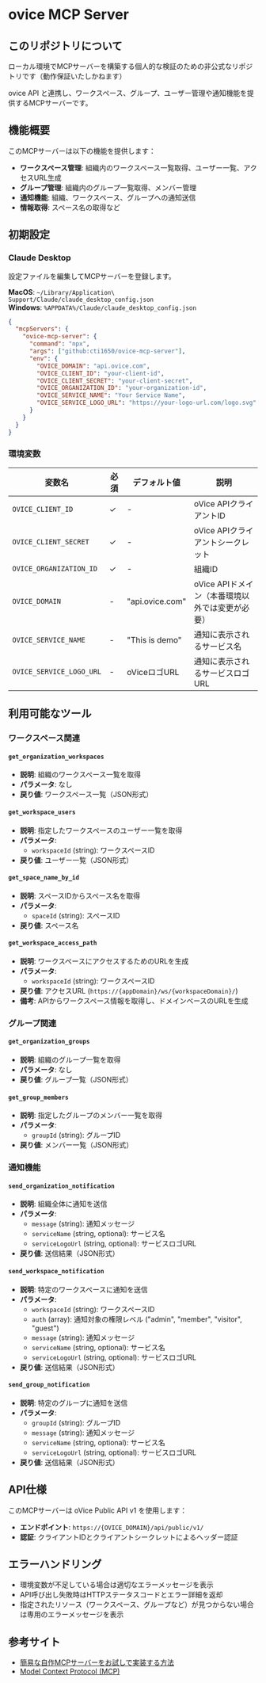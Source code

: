 # ovice MCP Server

## このリポジトリについて

ローカル環境でMCPサーバーを構築する個人的な検証のための非公式なリポジトリです（動作保証いたしかねます）

ovice API と連携し、ワークスペース、グループ、ユーザー管理や通知機能を提供するMCPサーバーです。

## 機能概要

このMCPサーバーは以下の機能を提供します：

- **ワークスペース管理**: 組織内のワークスペース一覧取得、ユーザー一覧、アクセスURL生成
- **グループ管理**: 組織内のグループ一覧取得、メンバー管理
- **通知機能**: 組織、ワークスペース、グループへの通知送信
- **情報取得**: スペース名の取得など

## 初期設定

### Claude Desktop

設定ファイルを編集してMCPサーバーを登録します。

**MacOS**: `~/Library/Application\ Support/Claude/claude_desktop_config.json`  
**Windows**: `%APPDATA%/Claude/claude_desktop_config.json`

```json
{
  "mcpServers": {
    "ovice-mcp-server": {
      "command": "npx",
      "args": ["github:cti1650/ovice-mcp-server"],
      "env": {
        "OVICE_DOMAIN": "api.ovice.com",
        "OVICE_CLIENT_ID": "your-client-id",
        "OVICE_CLIENT_SECRET": "your-client-secret",
        "OVICE_ORGANIZATION_ID": "your-organization-id",
        "OVICE_SERVICE_NAME": "Your Service Name",
        "OVICE_SERVICE_LOGO_URL": "https://your-logo-url.com/logo.svg"
      }
    }
  }
}
```

### 環境変数

| 変数名 | 必須 | デフォルト値 | 説明 |
|--------|------|-------------|------|
| `OVICE_CLIENT_ID` | ✓ | - | oVice APIクライアントID |
| `OVICE_CLIENT_SECRET` | ✓ | - | oVice APIクライアントシークレット |
| `OVICE_ORGANIZATION_ID` | ✓ | - | 組織ID |
| `OVICE_DOMAIN` | - | "api.ovice.com" | oVice APIドメイン（本番環境以外では変更が必要） |
| `OVICE_SERVICE_NAME` | - | "This is demo" | 通知に表示されるサービス名 |
| `OVICE_SERVICE_LOGO_URL` | - | oViceロゴURL | 通知に表示されるサービスロゴURL |

## 利用可能なツール

### ワークスペース関連

#### `get_organization_workspaces`
- **説明**: 組織のワークスペース一覧を取得
- **パラメータ**: なし
- **戻り値**: ワークスペース一覧（JSON形式）

#### `get_workspace_users`
- **説明**: 指定したワークスペースのユーザー一覧を取得
- **パラメータ**: 
  - `workspaceId` (string): ワークスペースID
- **戻り値**: ユーザー一覧（JSON形式）

#### `get_space_name_by_id`
- **説明**: スペースIDからスペース名を取得
- **パラメータ**: 
  - `spaceId` (string): スペースID
- **戻り値**: スペース名

#### `get_workspace_access_path`
- **説明**: ワークスペースにアクセスするためのURLを生成
- **パラメータ**: 
  - `workspaceId` (string): ワークスペースID
- **戻り値**: アクセスURL (`https://{appDomain}/ws/{workspaceDomain}/`)
- **備考**: APIからワークスペース情報を取得し、ドメインベースのURLを生成

### グループ関連

#### `get_organization_groups`
- **説明**: 組織のグループ一覧を取得
- **パラメータ**: なし
- **戻り値**: グループ一覧（JSON形式）

#### `get_group_members`
- **説明**: 指定したグループのメンバー一覧を取得
- **パラメータ**: 
  - `groupId` (string): グループID
- **戻り値**: メンバー一覧（JSON形式）

### 通知機能

#### `send_organization_notification`
- **説明**: 組織全体に通知を送信
- **パラメータ**: 
  - `message` (string): 通知メッセージ
  - `serviceName` (string, optional): サービス名
  - `serviceLogoUrl` (string, optional): サービスロゴURL
- **戻り値**: 送信結果（JSON形式）

#### `send_workspace_notification`
- **説明**: 特定のワークスペースに通知を送信
- **パラメータ**: 
  - `workspaceId` (string): ワークスペースID
  - `auth` (array): 通知対象の権限レベル ("admin", "member", "visitor", "guest")
  - `message` (string): 通知メッセージ
  - `serviceName` (string, optional): サービス名
  - `serviceLogoUrl` (string, optional): サービスロゴURL
- **戻り値**: 送信結果（JSON形式）

#### `send_group_notification`
- **説明**: 特定のグループに通知を送信
- **パラメータ**: 
  - `groupId` (string): グループID
  - `message` (string): 通知メッセージ
  - `serviceName` (string, optional): サービス名
  - `serviceLogoUrl` (string, optional): サービスロゴURL
- **戻り値**: 送信結果（JSON形式）

## API仕様

このMCPサーバーは oVice Public API v1 を使用します：
- **エンドポイント**: `https://{OVICE_DOMAIN}/api/public/v1/`
- **認証**: クライアントIDとクライアントシークレットによるヘッダー認証

## エラーハンドリング

- 環境変数が不足している場合は適切なエラーメッセージを表示
- API呼び出し失敗時はHTTPステータスコードとエラー詳細を返却
- 指定されたリソース（ワークスペース、グループなど）が見つからない場合は専用のエラーメッセージを表示

## 参考サイト

- [簡易な自作MCPサーバーをお試しで実装する方法](https://zenn.dev/smartround_dev/articles/02af1058e9f80f)
- [Model Context Protocol (MCP)](https://modelcontextprotocol.io/)
